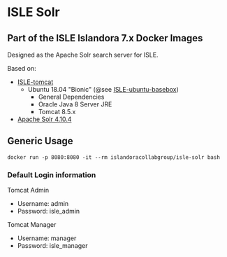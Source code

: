 # ISLE Solr

## Part of the ISLE Islandora 7.x Docker Images
Designed as the Apache Solr search server for ISLE.

Based on:
  - [ISLE-tomcat](https://hub.docker.com/r/benjaminrosner/isle-tomcat/)
    - Ubuntu 18.04 "Bionic" (@see [ISLE-ubuntu-basebox](https://hub.docker.com/r/benjaminrosner/isle-ubuntu-basebox/))
      - General Dependencies
      - Oracle Java 8 Server JRE
      - Tomcat 8.5.x
  - [Apache Solr 4.10.4](http://lucene.apache.org/solr/)

## Generic Usage

```
docker run -p 8080:8080 -it --rm islandoracollabgroup/isle-solr bash
```

### Default Login information

Tomcat Admin
  - Username: admin
  - Password: isle_admin 

Tomcat Manager
  - Username: manager
  - Password: isle_manager  
